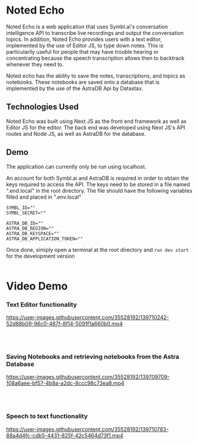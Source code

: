 # Noted Echo
Noted Echo is a web application that uses Symbl.ai's conversation intelligence API to transcribe live recordings and output the conversation topics. In addition, Noted Echo provides users with a text editor, implemented by the use of Editor JS, to type down notes. This is particularily useful for people that may have trouble hearing or concentrating because the speech transcription allows then to backtrack whenever they need to.

Noted echo has the ability to save the notes, transcriptions, and topics as notebooks. These notebooks are saved onto a database that is implemented by the use of the AstraDB Api by Datastax.



## Technologies Used
Noted Echo was built using Next JS as the front end framework as well as Editor JS for the editor.
The back end was developed using Next JS's API routes and Node JS, as well as AstraDB for the database.


## Demo
The application can currently only be run using localhost. 

An account for both Symbl.ai and AstraDB is required in order to obtain the keys required to access the API.
The keys need to be stored in a file named ".end.local" in the root directory.
The file should have the following variables filled and placed in ".env.local"

```
SYMBL_ID=""
SYMBL_SECRET=""

ASTRA_DB_ID=""
ASTRA_DB_REGION=""
ASTRA_DB_KEYSPACE=""
ASTRA_DB_APPLICATION_TOKEN=""
```

Once done, simiply open a terminal at the root directory and ```run dev start``` for the development version
<br></br>
# Video Demo

### Text Editor functionality
https://user-images.githubusercontent.com/35528192/139710242-52d88b09-96c0-487f-8f14-5091f1a660b0.mp4

<br></br>

### Saving Notebooks and retrieving notebooks from the Astra Database
https://user-images.githubusercontent.com/35528192/139709709-108a6aee-bf57-4b8a-a2dc-8ccc98c73ea8.mp4

<br></br>

### Speech to text functionality
https://user-images.githubusercontent.com/35528192/139710783-88a4d4fc-cdb5-4431-825f-42c5464d73f1.mp4



